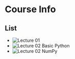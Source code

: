 # Course Info
## List
* ![Lecture 01](http://nbviewer.jupyter.org/github/johnny12150/Data_Analytics_Course/blob/master/Lecture%201/Lecture%20%201%20-%20Introduction%20to%20Data%20Analytics.ipynb)
* ![Lecture 02 Basic Python](http://nbviewer.jupyter.org/github/johnny12150/Data_Analytics_Course/blob/master/Lecture%202/Lecture%202%20-%20Basic%20Python%20Foundation%20and%20Data%20Analytics%20Libraries.ipynb)
* ![Lecture 02 NumPy](http://nbviewer.jupyter.org/github/johnny12150/Data_Analytics_Course/blob/master/Lecture%202/Lecture%202%20-%20NumPy%20Basics%20Arrays%20and%20Vectorized%20Computation.ipynb)